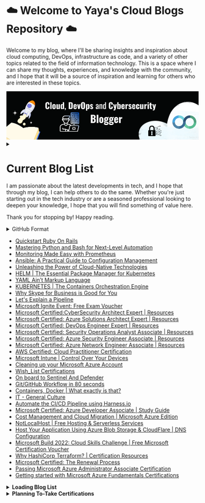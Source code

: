 
# ☁️ Welcome to Yaya's Cloud Blogs Repository ☁️

Welcome to my blog, where I'll be sharing insights and inspiration about cloud computing, DevOps, infrastructure as code, and a variety of other topics related to the field of information technology. This is a space where I can share my thoughts, experiences, and knowledge with the community, and I hope that it will be a source of inspiration and learning for others who are interested in these topics.



<img class="img" src="Banner.png" alt="Hey">

<details> <summary> </summary>

The cloud has been a pivotal part of my journey as a technologist. As someone who works in the field of DevOps, I have seen firsthand how the cloud can transform the way organizations operate and deliver value to their customers. 
<br> <br>

In my current role, I am focused on improving my skills in multi-cloud environments, including Azure, Google Cloud Platform, and Amazon Web Services. I believe that having a strong foundation in multiple cloud platforms allows me to better serve the needs of my clients and add value to their businesses. 

Adding on that, working with the cloud has opened up many opportunities for me and has helped me to grow as a professional. I am excited to continue learning and exploring all that the cloud has to offer and more importantly, **giving back to the community**. <br>
 

 </details>
 

# Current Blog List
I am passionate about the latest developments in tech, and I hope that through my blog, I can help others to do the same. Whether you're just starting out in the tech industry or are a seasoned professional looking to deepen your knowledge, I hope that you will find something of value here. 

Thank you for stopping by! Happy reading.

<details><summary>GitHub Format</summary>

- [Quickstart Ruby On Rails](clcknrfws000508iga8bqbjpr.md)
- [Mastering Python and Bash for Next-Level Automation](clc0i6hnw000h08l1auogdwm3.md)
- [Monitoring Made Easy with Prometheus](clbyvixfr000208mkepithjx9.md)
- [Ansible: A Practical Guide to Configuration Management](clbxjpzfp001808l5e2cw7e7t.md)
- [Unleashing the Power of Cloud-Native Technologies](clbw0kgpt000b08ml22bre2ce.md )
- [HELM | The Essential Package Manager for Kubernetes](clburohgg000008l450s2bdkm.md)  
- [YAML Ain’t Markup Language](clbt8kr19000408l5d0738len.md)
- [KUBERNETES | The Containers Orchestrator](clbs1e9dm000208l8cxnf6khm.md)
- [ Why Skype for Business is Good for You](clbpl1cvf000308mfdt2h3df6.md)
- [Let's Explain a Pipeline](clbj7tjms000a08kvdp46et6c.md)
- [Microsoft Ignite Event: Free Exam Voucher](cl7w1bl6q0855w8nv1chlawa6.md)
- [Microsoft Certified: Cybersecurity Architect Expert | Resources](cl7ade2ca01kb9ynvfc4n9me9.md)
- [Microsoft Certified: Azure Solutions Architect Expert | Resources](cl7adbd5q01kmaznv9zzt7u1v.md)
- [Microsoft Certified: DevOps Engineer Expert | Resources](cl7adaddp01jo9ynv4dhebuhy.md)
- [Microsoft Certified: Security Operations Analyst Associate | Resources](cl77oke4h00un0jnv0oix9g19.md)
- [Microsoft Certified: Azure Security Engineer Associate | Resources](cl76khwu800lfbmnvh3edho0z.md)
- [Microsoft Certified: Azure Network Engineer Associate | Resources](cl76acexn02mo32nvfwix8fuh.md)
- [AWS Certified: Cloud Practitioner Certification](cl711zrns03u1d3nv4ped5tt3.md)
- [Microsoft Intune | Control Over Your Devices](cl6z1spwg006ebinvalgaf0n8.md)
- [Cleaning up your Microsoft Azure Account](cl6qlb6t005xmgenv7say1gvg.md)
- [To-Do Certifications](cl6hrtp700640wtnv79x09z8r.md)
- [Azure Cloud Security | Sentinel And Defender](cl6capiny00cmfvnv9wwv9q1y.md)
- [Git/GitHub Workflow in 80 seconds](cl66cnu2l003izqnv9rkl2y0w.md)
- [Containers, Docker | What exactly is that?](cl4on89ke02mzhbnvgei02p10.md)
- [IT - General Culture](cl4jtecwk009feznv65aofji7.md)
- [Automate the CI/CD Pipeline using Harness.io](cl4ep2z6802gozunvdd0ugc5s.md)
- [Microsoft Certified: Azure Developer Associate | Study Guide](cl4c2j31m03r1jpnv9ulhf87o.md)
- [Cost Management and Cloud Migration | Microsoft Azure Edition](cl44pf7x601gmjenv6ilp5xqc.md) 
- [NotLocalHost | Free Hosting & Serverless Services](cl408jvzm00gjl6nvdn6bekyl.md) 
- [Host Your Application Using Azure Blob Storage & CloudFlare | DNS Configuration](cl3t6dogo0046fcnvhnvo4iwd.md)
- [Microsoft Build: Cloud Skills Challenge | Free Microsoft Certification Voucher](cl3lnuupa01583znvcyol8uwg.md)
- [Why HashiCorp Terraform?](cl3fyhu4f00nntknvduni2ad8.md)
- [Microsoft Certified: The Renewal Process](cl2177dai06yby6nv4tqidba2.md)
- [Passing Microsoft Azure Administrator Associate Certification](cl0pg4r2200c1yunv054wgaec.md)
- [Getting started with Microsoft Azure Fundamentals Certifications](ckzspxdnq03e32ps1fsf087ls.md)
</details>

<!-- HASHNODE_BLOG:START -->
- [Quickstart Ruby On Rails](https://blog.yahya-abulhaj.dev//quickstart-ruby-on-rails)
- [Mastering Python and Bash for Next-Level Automation](https://blog.yahya-abulhaj.dev//mastering-python-and-bash-for-next-level-automation)
- [Monitoring Made Easy with Prometheus](https://blog.yahya-abulhaj.dev//monitoring-made-easy-with-prometheus)
- [Ansible: A Practical Guide to Configuration Management](https://blog.yahya-abulhaj.dev//ansible-a-practical-guide-to-configuration-management)
- [Unleashing the Power of Cloud-Native Technologies](https://blog.yahya-abulhaj.dev//unleashing-the-power-of-cloud-native-technologies)
- [HELM |  The Essential Package Manager for Kubernetes](https://blog.yahya-abulhaj.dev//helm-the-essential-package-manager-for-kubernetes)
- [YAML Ain’t Markup Language](https://blog.yahya-abulhaj.dev//yaml-aint-markup-language)
- [KUBERNETES | The Containers Orchestration Engine](https://blog.yahya-abulhaj.dev//kubernetes-the-containers-orchestration-engine)
- [Why Skype for Business is Good for You](https://blog.yahya-abulhaj.dev//why-skype-for-business-is-good-for-you)
- [Let's Explain a Pipeline](https://blog.yahya-abulhaj.dev//lets-explain-a-pipeline)
- [Microsoft Ignite Event: Free Exam Voucher](https://blog.yahya-abulhaj.dev//microsoft-ignite-event-free-exam-voucher)
- [Microsoft Certified:CyberSecurity Architect Expert | Resources](https://blog.yahya-abulhaj.dev//microsoft-certifiedcybersecurity-architect-expert-resources)
- [Microsoft Certified: Azure Solutions Architect Expert | Resources](https://blog.yahya-abulhaj.dev//microsoft-certified-azure-solutions-architect-expert-resources)
- [Microsoft Certified: DevOps Engineer Expert | Resources](https://blog.yahya-abulhaj.dev//microsoft-certified-devops-engineer-expert-resources)
- [Microsoft Certified: Security Operations Analyst Associate | Resources](https://blog.yahya-abulhaj.dev//microsoft-certified-security-operations-analyst-associate-resources)
- [Microsoft Certified: Azure Security Engineer Associate | Resources](https://blog.yahya-abulhaj.dev//microsoft-certified-azure-security-engineer-associate-resources)
- [Microsoft Certified: Azure Network Engineer Associate | Resources](https://blog.yahya-abulhaj.dev//microsoft-certified-azure-network-engineer-associate-resources)
- [AWS Certified: Cloud Practitioner Certification](https://blog.yahya-abulhaj.dev//aws-certified-cloud-practitioner-certification)
- [Microsoft Intune | Control Over Your Devices](https://blog.yahya-abulhaj.dev//microsoft-intune-control-over-your-devices)
- [Cleaning up your Microsoft Azure Account](https://blog.yahya-abulhaj.dev//cleaning-up-your-microsoft-azure-account)
- [Wish_List Certifications](https://blog.yahya-abulhaj.dev//wishlist-certifications)
- [On board to Sentinel And Defender](https://blog.yahya-abulhaj.dev//on-board-to-sentinel-and-defender)
- [Git/GitHub Workflow in 80 seconds](https://blog.yahya-abulhaj.dev//gitgithub-workflow-in-80-seconds)
- [Containers, Docker | What exactly is that?](https://blog.yahya-abulhaj.dev//containers-docker-or-what-exactly-is-that)
- [IT - General Culture](https://blog.yahya-abulhaj.dev//it-general-culture)
- [Automate the CI/CD Pipeline using Harness.io](https://blog.yahya-abulhaj.dev//automate-the-cicd-pipeline-using-harnessio)
- [Microsoft Certified: Azure Developer Associate | Study Guide](https://blog.yahya-abulhaj.dev//microsoft-certified-azure-developer-associate-or-study-guide)
- [Cost Management and Cloud Migration | Microsoft Azure Edition](https://blog.yahya-abulhaj.dev//cost-management-and-cloud-migration-or-microsoft-azure-edition)
- [NotLocalHost  | Free Hosting & Serverless  Services](https://blog.yahya-abulhaj.dev//notlocalhost-or-free-hosting-and-serverless-services)
- [Host Your Application Using Azure Blob Storage & CloudFlare | DNS Configuration](https://blog.yahya-abulhaj.dev//host-your-application-using-azure-blob-storage-and-cloudflare-or-dns-configuration)
- [Microsoft Build 2022: Cloud Skills Challenge  | Free Microsoft Certification Voucher](https://blog.yahya-abulhaj.dev//microsoft-build-2022-cloud-skills-challenge-free-microsoft-certification-voucher)
- [Why HashiCorp Terraform? | Certification Resources](https://blog.yahya-abulhaj.dev//why-hashicorp-terraform-certification-resources)
- [Microsoft Certified: The Renewal Process](https://blog.yahya-abulhaj.dev//microsoft-certified-the-renewal-process)
- [Passing Microsoft Azure Administrator Associate Certification](https://blog.yahya-abulhaj.dev//passing-microsoft-azure-administrator-associate-certification)
- [Getting started with Microsoft Azure Fundamentals Certifications](https://blog.yahya-abulhaj.dev//getting-started-with-microsoft-azure-fundamentals-certifications)
<!-- HASHNODE_BLOG:END -->



<details>  <summary><b> Loading Blog List </b></summary>
<br>
I'm constantly getting ideas, so I try to write down what I'd like time with and what I believe will be beneficial to the community.

My interests revolve around devops, development, security, and innovation.

<details>  <summary>DevOps</summary>

- [ ] [GitLab CI Full Demo]()
- [ ] [Jenkins For DevOps CI/CD - Build Automation]()
- [ ] [Artifact Repo Manager, Nexus]()
- [ ] [Agile & the philosophy behind it?]() 
- [ ] [Critical OS Concepts for DevOps]() 
- [ ] [Deep Dive to Server management and web servers such Nginx etc]()
- [ ] [Monitoring for DevOps, Infra & apps, logs management]()
- [ ] [Network & Security For DevOps]()

</details>

<details>  <summary> Dev </summary>

- [ ] [Packet Managers, Node, NPM, YARN]() 
- [ ] [Go For DevOps - FULL]() 
- [ ] [APIs]() 
- [ ] [Databases, SQL, NOSQL & Scalling]()
- [ ] [Caching]()
- [ ] [Integration/Unit/Functional Testing, get the use of selenium]()
- [ ] [Cloud Design Patterns deeper includin k8s]()

</details>

<details>  <summary> Certification Study Guides </summary>

- [x] [AWS Certified Developer Associate | Resources]()

</details> 
</details>

<details>  <summary> <b>Planning To-Take Certifications </b></summary>
<br>
 
This section is purely for entertainment purposes; at the moment, what I am most concerned with is giving back. Certs are therefore for some mini-challenges and to make the most of the available time. Best regards,
- GCP ACE
- AWS SAA-C03
- SC-100
> [Feature Request?](https://feedback.hashnode.com/p/the-total-number-of-blog-views-on-your-hashnode-profile) **If you saw it, please upvote!**

Please read [about this repository](about.md) for more information.

</details>
